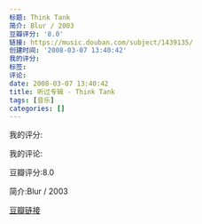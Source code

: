 ```yaml
---
标题: Think Tank
简介: Blur / 2003
豆瓣评分: '8.0'
链接: https://music.douban.com/subject/1439135/
创建时间: '2008-03-07 13:40:42'
我的评分:
标签:
评论:
date: 2008-03-07 13:40:42
title: 听过专辑 - Think Tank
tags: [音乐]
categories: []
---
```


我的评分:

我的评论:

豆瓣评分:8.0

简介:Blur / 2003

[豆瓣链接](https://music.douban.com/subject/1439135/)

